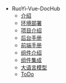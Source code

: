 <!-- docs/_sidebar.md -->
* RuoYi-Vue-DocHub
  <!-- * [简介](/README) -->
  * [介绍](/RuoYi-Vue-DocHub/ "文档便利店,在线写作创作平台，支持world、excel、markdown、画图、思维导图、流程图等多种文档类型，支持基于 Markdown 的幻灯片制作、在线代码编写，接入大语言模型ChatGPT。")
  * [环境部署](/RuoYi-Vue-DocHub/deploymentEnvironment "文档便利店,在线写作创作平台，支持world、excel、markdown、画图、思维导图、流程图等多种文档类型，支持基于 Markdown 的幻灯片制作、在线代码编写，接入大语言模型ChatGPT。")
  * [项目介绍](/RuoYi-Vue-DocHub/introduction "文档便利店,在线写作创作平台，支持world、excel、markdown、画图、思维导图、流程图等多种文档类型，支持基于 Markdown 的幻灯片制作、在线代码编写，接入大语言模型ChatGPT。")
  * [后台手册](/RuoYi-Vue-DocHub/backgroundManual "文档便利店,在线写作创作平台，支持world、excel、markdown、画图、思维导图、流程图等多种文档类型，支持基于 Markdown 的幻灯片制作、在线代码编写，接入大语言模型ChatGPT。")
  * [前端手册](/RuoYi-Vue-DocHub/websiteManual "文档便利店,在线写作创作平台，支持world、excel、markdown、画图、思维导图、流程图等多种文档类型，支持基于 Markdown 的幻灯片制作、在线代码编写，接入大语言模型ChatGPT。")
  * [组件介绍](/RuoYi-Vue-DocHub/ComponentInfo "文档便利店,在线写作创作平台，支持world、excel、markdown、画图、思维导图、流程图等多种文档类型，支持基于 Markdown 的幻灯片制作、在线代码编写，接入大语言模型ChatGPT。")
  * [组件集成](/RuoYi-Vue-DocHub/integration "文档便利店,在线写作创作平台，支持world、excel、markdown、画图、思维导图、流程图等多种文档类型，支持基于 Markdown 的幻灯片制作、在线代码编写，接入大语言模型ChatGPT。")
  * [大语言模型](/RuoYi-Vue-DocHub/bigLanguageModel "文档便利店,在线写作创作平台，支持world、excel、markdown、画图、思维导图、流程图等多种文档类型，支持基于 Markdown 的幻灯片制作、在线代码编写，接入大语言模型ChatGPT。")
  * [ToDo](/RuoYi-Vue-DocHub/todo "文档便利店,在线写作创作平台，支持world、excel、markdown、画图、思维导图、流程图等多种文档类型，支持基于 Markdown 的幻灯片制作、在线代码编写，接入大语言模型ChatGPT。")